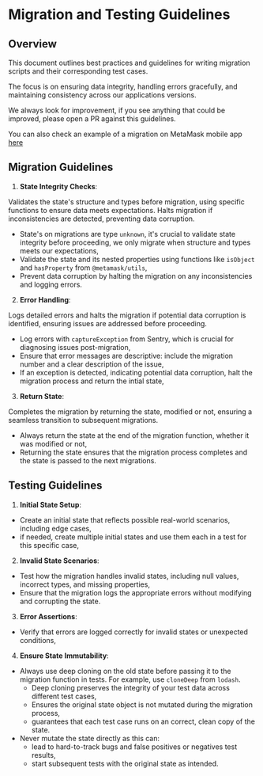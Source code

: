 # Migration and Testing Guidelines

## Overview

This document outlines best practices and guidelines for writing migration scripts and their corresponding test cases.

The focus is on ensuring data integrity, handling errors gracefully, and maintaining consistency across our applications versions.

We always look for improvement, if you see anything that could be improved, please open a PR against this guidelines.

You can also check an example of a migration on MetaMask mobile app [here](https://github.com/MetaMask/metamask-mobile/blob/1855bd674e33bb0ece06fb6d8f09a4e5df46a108/app/store/migrations/044.ts#L1)

## Migration Guidelines

1. **State Integrity Checks**:

Validates the state's structure and types before migration, using specific functions to ensure data meets expectations. Halts migration if inconsistencies are detected, preventing data corruption.

- State's on migrations are type `unknown`, it's crucial to validate state integrity before proceeding, we only migrate when structure and types meets our expectations,
- Validate the state and its nested properties using functions like `isObject` and `hasProperty` from `@metamask/utils`,
- Prevent data corruption by halting the migration on any inconsistencies and logging errors.

2. **Error Handling**:

Logs detailed errors and halts the migration if potential data corruption is identified, ensuring issues are addressed before proceeding.

- Log errors with `captureException` from Sentry, which is crucial for diagnosing issues post-migration,
- Ensure that error messages are descriptive: include the migration number and a clear description of the issue,
- If an exception is detected, indicating potential data corruption, halt the migration process and return the intial state,

3. **Return State**:

Completes the migration by returning the state, modified or not, ensuring a seamless transition to subsequent migrations.

- Always return the state at the end of the migration function, whether it was modified or not,
- Returning the state ensures that the migration process completes and the state is passed to the next migrations.

## Testing Guidelines

1. **Initial State Setup**:

- Create an initial state that reflects possible real-world scenarios, including edge cases,
- if needed, create multiple initial states and use them each in a test for this specific case,

2. **Invalid State Scenarios**:

- Test how the migration handles invalid states, including null values, incorrect types, and missing properties,
- Ensure that the migration logs the appropriate errors without modifying and corrupting the state.

3. **Error Assertions**:

- Verify that errors are logged correctly for invalid states or unexpected conditions,

4. **Ensure State Immutability**:

- Always use deep cloning on the old state before passing it to the migration function in tests. For example, use `cloneDeep` from `lodash`.
  - Deep cloning preserves the integrity of your test data across different test cases,
  - Ensures the original state object is not mutated during the migration process,
  - guarantees that each test case runs on an correct, clean copy of the state.
- Never mutate the state directly as this can:
  - lead to hard-to-track bugs and false positives or negatives test results,
  - start subsequent tests with the original state as intended.
